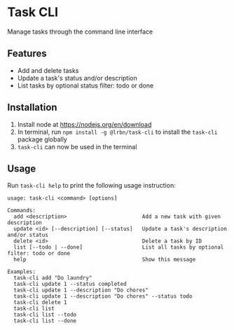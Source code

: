 # Task CLI
Manage tasks through the command line interface

## Features
- Add and delete tasks
- Update a task's status and/or description
- List tasks by optional status filter: todo or done

## Installation
1. Install node at https://nodejs.org/en/download
2. In terminal, run `npm install -g @lrbn/task-cli` to install the `task-cli` package globally
3. `task-cli` can now be used in the terminal

## Usage
Run `task-cli help` to print the following usage instruction:
```
usage: task-cli <command> [options]

Commands:
  add <description>                        Add a new task with given description
  update <id> [--description] [--status]   Update a task's description and/or status
  delete <id>                              Delete a task by ID
  list [--todo | --done]                   List all tasks by optional filter: todo or done
  help                                     Show this message

Examples:
  task-cli add "Do laundry"
  task-cli update 1 --status completed
  task-cli update 1 --description "Do chores"
  task-cli update 1 --description "Do chores" --status todo
  task-cli delete 1
  task-cli list
  task-cli list --todo
  task-cli list --done
```
